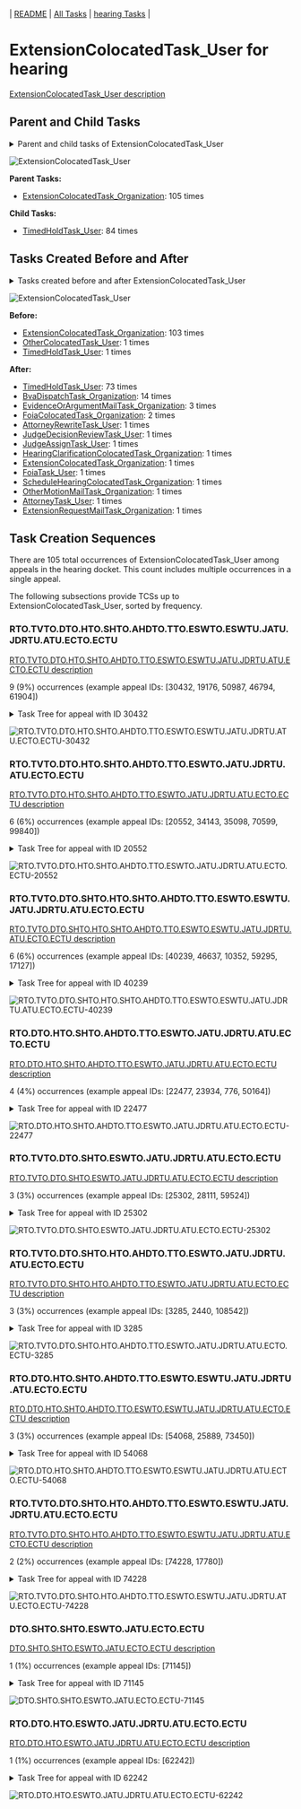 <!-- DO NOT EDIT THIS FILE.  This file is autogenerated. -->
| [README](../README.md) | [All Tasks](../alltasks.md) | [hearing Tasks](tasklist.md) |

# ExtensionColocatedTask_User for hearing

[ExtensionColocatedTask_User description](../descr/ExtensionColocatedTask_User.md)

## Parent and Child Tasks

<details><summary markdown='span'>Parent and child tasks of ExtensionColocatedTask_User
</summary>

```
digraph G {
rankdir=LR;
node [shape=box]
"ExtensionColocatedTask_User" -> "TimedHoldTask_User" [label=84]
"ExtensionColocatedTask_Organization" -> "ExtensionColocatedTask_User" [label=105]
}
```
</details>

![ExtensionColocatedTask_User](dot/ExtensionColocatedTask_User-parentchild.dot.png)

**Parent Tasks:**

   * [ExtensionColocatedTask_Organization](ExtensionColocatedTask_Organization.md): 105 times

**Child Tasks:**

   * [TimedHoldTask_User](TimedHoldTask_User.md): 84 times

## Tasks Created Before and After

<details><summary markdown='span'>Tasks created before and after ExtensionColocatedTask_User</summary>

```
digraph G {
rankdir=LR;

"ExtensionColocatedTask_User" -> "TimedHoldTask_User" [label=73]
"ExtensionColocatedTask_User" -> "BvaDispatchTask_Organization" [label=14]
"ExtensionColocatedTask_User" -> "EvidenceOrArgumentMailTask_Organization" [label=3]
"ExtensionColocatedTask_User" -> "FoiaColocatedTask_Organization" [label=2]
"ExtensionColocatedTask_User" -> "ScheduleHearingColocatedTask_Organization" [label=1]
"ExtensionColocatedTask_User" -> "OtherMotionMailTask_Organization" [label=1]
"ExtensionColocatedTask_User" -> "JudgeDecisionReviewTask_User" [label=1]
"ExtensionColocatedTask_User" -> "JudgeAssignTask_User" [label=1]
"ExtensionColocatedTask_User" -> "HearingClarificationColocatedTask_Organization" [label=1]
"ExtensionColocatedTask_User" -> "FoiaTask_User" [label=1]
"ExtensionColocatedTask_User" -> "ExtensionRequestMailTask_Organization" [label=1]
"ExtensionColocatedTask_User" -> "ExtensionColocatedTask_Organization" [label=1]
"ExtensionColocatedTask_User" -> "AttorneyTask_User" [label=1]
"ExtensionColocatedTask_User" -> "AttorneyRewriteTask_User" [label=1]
"ExtensionColocatedTask_Organization" -> "ExtensionColocatedTask_User" [label=103]
"TimedHoldTask_User" -> "ExtensionColocatedTask_User" [label=1]
"OtherColocatedTask_User" -> "ExtensionColocatedTask_User" [label=1]
}
```
</details>

![ExtensionColocatedTask_User](dot/ExtensionColocatedTask_User.dot.png)

**Before:**

   * [ExtensionColocatedTask_Organization](ExtensionColocatedTask_Organization.md): 103 times
   * [OtherColocatedTask_User](OtherColocatedTask_User.md): 1 times
   * [TimedHoldTask_User](TimedHoldTask_User.md): 1 times

**After:**

   * [TimedHoldTask_User](TimedHoldTask_User.md): 73 times
   * [BvaDispatchTask_Organization](BvaDispatchTask_Organization.md): 14 times
   * [EvidenceOrArgumentMailTask_Organization](EvidenceOrArgumentMailTask_Organization.md): 3 times
   * [FoiaColocatedTask_Organization](FoiaColocatedTask_Organization.md): 2 times
   * [AttorneyRewriteTask_User](AttorneyRewriteTask_User.md): 1 times
   * [JudgeDecisionReviewTask_User](JudgeDecisionReviewTask_User.md): 1 times
   * [JudgeAssignTask_User](JudgeAssignTask_User.md): 1 times
   * [HearingClarificationColocatedTask_Organization](HearingClarificationColocatedTask_Organization.md): 1 times
   * [ExtensionColocatedTask_Organization](ExtensionColocatedTask_Organization.md): 1 times
   * [FoiaTask_User](FoiaTask_User.md): 1 times
   * [ScheduleHearingColocatedTask_Organization](ScheduleHearingColocatedTask_Organization.md): 1 times
   * [OtherMotionMailTask_Organization](OtherMotionMailTask_Organization.md): 1 times
   * [AttorneyTask_User](AttorneyTask_User.md): 1 times
   * [ExtensionRequestMailTask_Organization](ExtensionRequestMailTask_Organization.md): 1 times

## Task Creation Sequences

There are 105 total occurrences of ExtensionColocatedTask_User among appeals in the hearing docket.  This count includes multiple occurrences in a single appeal.

The following subsections provide TCSs up to ExtensionColocatedTask_User, sorted by frequency.

### RTO.TVTO.DTO.HTO.SHTO.AHDTO.TTO.ESWTO.ESWTU.JATU.JDRTU.ATU.ECTO.ECTU

[RTO.TVTO.DTO.HTO.SHTO.AHDTO.TTO.ESWTO.ESWTU.JATU.JDRTU.ATU.ECTO.ECTU description](../descr/RTO.TVTO.DTO.HTO.SHTO.AHDTO.TTO.ESWTO.ESWTU.JATU.JDRTU.ATU.ECTO.ECTU.md)

9 (9%) occurrences (example appeal IDs: [30432, 19176, 50987, 46794, 61904])

<details><summary markdown='span'>Task Tree for appeal with ID 30432</summary>

```
@startuml
skinparam {
  ObjectBorderColor #555
  ObjectBorderThickness 0
  ObjectFontStyle bold
  ObjectFontSize 14
  ObjectAttributeFontColor #333
  ObjectAttributeFontSize 12
}
  object 0.RootTask #8dd3c7 {
Organization
}
  object 1.TrackVeteranTask #bebada {
Organization
}
  object 2.DistributionTask #ffffb3 {
Organization
}
  object 3.HearingTask #fb8072 {
Organization
}
  object 4.ScheduleHearingTask #80b1d3 {
Organization
}
  object 5.HearingAdminActionVerifyAddressTask #ffed6f {
Organization
}
  object 6.AssignHearingDispositionTask #8dd3c7 {
Organization
}
  object 7.TranscriptionTask #fb8072 {
Organization
}
  object 8.EvidenceSubmissionWindowTask #fccde5 {
Organization
}
  object 9.EvidenceSubmissionWindowTask #fccde5 {
User
}
  object 10.JudgeAssignTask #ccebc5 {
User
}
  object 11.JudgeDecisionReviewTask #d9d9d9 {
User
}
  object 12.AttorneyTask #bc80bd {
User
}
  object 13.ExtensionColocatedTask #ffed6f {
Organization
}
  object 14.ExtensionColocatedTask #ffed6f {
User  <back:white>    </back>
}
  object 15.TimedHoldTask #fccde5 {
User
}
  object 16.BvaDispatchTask #b3de69 {
Organization
}
  object 17.BvaDispatchTask #b3de69 {
User
}
0.RootTask -- 1.TrackVeteranTask
0.RootTask -- 2.DistributionTask
2.DistributionTask -- 3.HearingTask
3.HearingTask -- 4.ScheduleHearingTask
4.ScheduleHearingTask -- 5.HearingAdminActionVerifyAddressTask
3.HearingTask -- 6.AssignHearingDispositionTask
6.AssignHearingDispositionTask -- 7.TranscriptionTask
6.AssignHearingDispositionTask -- 8.EvidenceSubmissionWindowTask
8.EvidenceSubmissionWindowTask -- 9.EvidenceSubmissionWindowTask
0.RootTask -- 10.JudgeAssignTask
0.RootTask -- 11.JudgeDecisionReviewTask
11.JudgeDecisionReviewTask -- 12.AttorneyTask
12.AttorneyTask -- 13.ExtensionColocatedTask
13.ExtensionColocatedTask -- 14.ExtensionColocatedTask
14.ExtensionColocatedTask -- 15.TimedHoldTask
0.RootTask -- 16.BvaDispatchTask
16.BvaDispatchTask -- 17.BvaDispatchTask
@enduml
```
</details>

![RTO.TVTO.DTO.HTO.SHTO.AHDTO.TTO.ESWTO.ESWTU.JATU.JDRTU.ATU.ECTO.ECTU-30432](uml/RTO.TVTO.DTO.HTO.SHTO.AHDTO.TTO.ESWTO.ESWTU.JATU.JDRTU.ATU.ECTO.ECTU-30432.png)

### RTO.TVTO.DTO.HTO.SHTO.AHDTO.TTO.ESWTO.JATU.JDRTU.ATU.ECTO.ECTU

[RTO.TVTO.DTO.HTO.SHTO.AHDTO.TTO.ESWTO.JATU.JDRTU.ATU.ECTO.ECTU description](../descr/RTO.TVTO.DTO.HTO.SHTO.AHDTO.TTO.ESWTO.JATU.JDRTU.ATU.ECTO.ECTU.md)

6 (6%) occurrences (example appeal IDs: [20552, 34143, 35098, 70599, 99840])

<details><summary markdown='span'>Task Tree for appeal with ID 20552</summary>

```
@startuml
skinparam {
  ObjectBorderColor #555
  ObjectBorderThickness 0
  ObjectFontStyle bold
  ObjectFontSize 14
  ObjectAttributeFontColor #333
  ObjectAttributeFontSize 12
}
  object 0.RootTask #8dd3c7 {
Organization
}
  object 1.TrackVeteranTask #bebada {
Organization
}
  object 2.DistributionTask #ffffb3 {
Organization
}
  object 3.HearingTask #fb8072 {
Organization
}
  object 4.ScheduleHearingTask #80b1d3 {
Organization
}
  object 5.AssignHearingDispositionTask #8dd3c7 {
Organization
}
  object 6.TranscriptionTask #fb8072 {
Organization
}
  object 7.EvidenceSubmissionWindowTask #fccde5 {
Organization
}
  object 8.JudgeAssignTask #ccebc5 {
User
}
  object 9.JudgeDecisionReviewTask #d9d9d9 {
User
}
  object 10.AttorneyTask #bc80bd {
User
}
  object 11.ExtensionColocatedTask #ffed6f {
Organization
}
  object 12.ExtensionColocatedTask #ffed6f {
User  <back:white>    </back>
}
  object 13.TimedHoldTask #fccde5 {
User
}
  object 14.BvaDispatchTask #b3de69 {
Organization
}
  object 15.BvaDispatchTask #b3de69 {
User
}
0.RootTask -- 1.TrackVeteranTask
0.RootTask -- 2.DistributionTask
2.DistributionTask -- 3.HearingTask
3.HearingTask -- 4.ScheduleHearingTask
3.HearingTask -- 5.AssignHearingDispositionTask
5.AssignHearingDispositionTask -- 6.TranscriptionTask
5.AssignHearingDispositionTask -- 7.EvidenceSubmissionWindowTask
0.RootTask -- 8.JudgeAssignTask
0.RootTask -- 9.JudgeDecisionReviewTask
9.JudgeDecisionReviewTask -- 10.AttorneyTask
10.AttorneyTask -- 11.ExtensionColocatedTask
11.ExtensionColocatedTask -- 12.ExtensionColocatedTask
12.ExtensionColocatedTask -- 13.TimedHoldTask
0.RootTask -- 14.BvaDispatchTask
14.BvaDispatchTask -- 15.BvaDispatchTask
@enduml
```
</details>

![RTO.TVTO.DTO.HTO.SHTO.AHDTO.TTO.ESWTO.JATU.JDRTU.ATU.ECTO.ECTU-20552](uml/RTO.TVTO.DTO.HTO.SHTO.AHDTO.TTO.ESWTO.JATU.JDRTU.ATU.ECTO.ECTU-20552.png)

### RTO.TVTO.DTO.SHTO.HTO.SHTO.AHDTO.TTO.ESWTO.ESWTU.JATU.JDRTU.ATU.ECTO.ECTU

[RTO.TVTO.DTO.SHTO.HTO.SHTO.AHDTO.TTO.ESWTO.ESWTU.JATU.JDRTU.ATU.ECTO.ECTU description](../descr/RTO.TVTO.DTO.SHTO.HTO.SHTO.AHDTO.TTO.ESWTO.ESWTU.JATU.JDRTU.ATU.ECTO.ECTU.md)

6 (6%) occurrences (example appeal IDs: [40239, 46637, 10352, 59295, 17127])

<details><summary markdown='span'>Task Tree for appeal with ID 40239</summary>

```
@startuml
skinparam {
  ObjectBorderColor #555
  ObjectBorderThickness 0
  ObjectFontStyle bold
  ObjectFontSize 14
  ObjectAttributeFontColor #333
  ObjectAttributeFontSize 12
}
  object 0.RootTask #8dd3c7 {
Organization
}
  object 1.TrackVeteranTask #bebada {
Organization
}
  object 2.DistributionTask #ffffb3 {
Organization
}
  object 3.HearingTask #fb8072 {
Organization
}
  object 4.ScheduleHearingTask #80b1d3 {
Organization
}
  object 5.HearingAdminActionVerifyAddressTask #ffed6f {
Organization
}
  object 6.AssignHearingDispositionTask #8dd3c7 {
Organization
}
  object 7.HearingTask #fb8072 {
Organization
}
  object 8.AssignHearingDispositionTask #8dd3c7 {
Organization
}
  object 9.HearingTask #fb8072 {
Organization
}
  object 10.ScheduleHearingTask #80b1d3 {
Organization
}
  object 11.AssignHearingDispositionTask #8dd3c7 {
Organization
}
  object 12.TranscriptionTask #fb8072 {
Organization
}
  object 13.EvidenceSubmissionWindowTask #fccde5 {
Organization
}
  object 14.EvidenceSubmissionWindowTask #fccde5 {
User
}
  object 15.JudgeAssignTask #ccebc5 {
User
}
  object 16.JudgeDecisionReviewTask #d9d9d9 {
User
}
  object 17.AttorneyTask #bc80bd {
User
}
  object 18.ExtensionColocatedTask #ffed6f {
Organization
}
  object 19.ExtensionColocatedTask #ffed6f {
User  <back:white>    </back>
}
  object 20.TimedHoldTask #fccde5 {
User
}
  object 21.BvaDispatchTask #b3de69 {
Organization
}
  object 22.BvaDispatchTask #b3de69 {
User
}
  object 23.BvaDispatchTask #b3de69 {
User
}
0.RootTask -- 1.TrackVeteranTask
0.RootTask -- 2.DistributionTask
2.DistributionTask -- 3.HearingTask
3.HearingTask -- 4.ScheduleHearingTask
4.ScheduleHearingTask -- 5.HearingAdminActionVerifyAddressTask
3.HearingTask -- 6.AssignHearingDispositionTask
2.DistributionTask -- 7.HearingTask
7.HearingTask -- 8.AssignHearingDispositionTask
2.DistributionTask -- 9.HearingTask
9.HearingTask -- 10.ScheduleHearingTask
9.HearingTask -- 11.AssignHearingDispositionTask
11.AssignHearingDispositionTask -- 12.TranscriptionTask
11.AssignHearingDispositionTask -- 13.EvidenceSubmissionWindowTask
13.EvidenceSubmissionWindowTask -- 14.EvidenceSubmissionWindowTask
0.RootTask -- 15.JudgeAssignTask
0.RootTask -- 16.JudgeDecisionReviewTask
16.JudgeDecisionReviewTask -- 17.AttorneyTask
17.AttorneyTask -- 18.ExtensionColocatedTask
18.ExtensionColocatedTask -- 19.ExtensionColocatedTask
19.ExtensionColocatedTask -- 20.TimedHoldTask
0.RootTask -- 21.BvaDispatchTask
21.BvaDispatchTask -- 22.BvaDispatchTask
21.BvaDispatchTask -- 23.BvaDispatchTask
@enduml
```
</details>

![RTO.TVTO.DTO.SHTO.HTO.SHTO.AHDTO.TTO.ESWTO.ESWTU.JATU.JDRTU.ATU.ECTO.ECTU-40239](uml/RTO.TVTO.DTO.SHTO.HTO.SHTO.AHDTO.TTO.ESWTO.ESWTU.JATU.JDRTU.ATU.ECTO.ECTU-40239.png)

### RTO.DTO.HTO.SHTO.AHDTO.TTO.ESWTO.JATU.JDRTU.ATU.ECTO.ECTU

[RTO.DTO.HTO.SHTO.AHDTO.TTO.ESWTO.JATU.JDRTU.ATU.ECTO.ECTU description](../descr/RTO.DTO.HTO.SHTO.AHDTO.TTO.ESWTO.JATU.JDRTU.ATU.ECTO.ECTU.md)

4 (4%) occurrences (example appeal IDs: [22477, 23934, 776, 50164])

<details><summary markdown='span'>Task Tree for appeal with ID 22477</summary>

```
@startuml
skinparam {
  ObjectBorderColor #555
  ObjectBorderThickness 0
  ObjectFontStyle bold
  ObjectFontSize 14
  ObjectAttributeFontColor #333
  ObjectAttributeFontSize 12
}
  object 0.RootTask #8dd3c7 {
Organization
}
  object 1.DistributionTask #ffffb3 {
Organization
}
  object 2.HearingTask #fb8072 {
Organization
}
  object 3.ScheduleHearingTask #80b1d3 {
Organization
}
  object 4.AssignHearingDispositionTask #8dd3c7 {
Organization
}
  object 5.TranscriptionTask #fb8072 {
Organization
}
  object 6.EvidenceSubmissionWindowTask #fccde5 {
Organization
}
  object 7.JudgeAssignTask #ccebc5 {
User
}
  object 8.JudgeDecisionReviewTask #d9d9d9 {
User
}
  object 9.AttorneyTask #bc80bd {
User
}
  object 10.ExtensionColocatedTask #ffed6f {
Organization
}
  object 11.ExtensionColocatedTask #ffed6f {
User  <back:white>    </back>
}
  object 12.BvaDispatchTask #b3de69 {
Organization
}
  object 13.BvaDispatchTask #b3de69 {
User
}
  object 14.BvaDispatchTask #b3de69 {
User
}
0.RootTask -- 1.DistributionTask
1.DistributionTask -- 2.HearingTask
2.HearingTask -- 3.ScheduleHearingTask
2.HearingTask -- 4.AssignHearingDispositionTask
4.AssignHearingDispositionTask -- 5.TranscriptionTask
4.AssignHearingDispositionTask -- 6.EvidenceSubmissionWindowTask
0.RootTask -- 7.JudgeAssignTask
0.RootTask -- 8.JudgeDecisionReviewTask
8.JudgeDecisionReviewTask -- 9.AttorneyTask
9.AttorneyTask -- 10.ExtensionColocatedTask
10.ExtensionColocatedTask -- 11.ExtensionColocatedTask
0.RootTask -- 12.BvaDispatchTask
12.BvaDispatchTask -- 13.BvaDispatchTask
12.BvaDispatchTask -- 14.BvaDispatchTask
@enduml
```
</details>

![RTO.DTO.HTO.SHTO.AHDTO.TTO.ESWTO.JATU.JDRTU.ATU.ECTO.ECTU-22477](uml/RTO.DTO.HTO.SHTO.AHDTO.TTO.ESWTO.JATU.JDRTU.ATU.ECTO.ECTU-22477.png)

### RTO.TVTO.DTO.SHTO.ESWTO.JATU.JDRTU.ATU.ECTO.ECTU

[RTO.TVTO.DTO.SHTO.ESWTO.JATU.JDRTU.ATU.ECTO.ECTU description](../descr/RTO.TVTO.DTO.SHTO.ESWTO.JATU.JDRTU.ATU.ECTO.ECTU.md)

3 (3%) occurrences (example appeal IDs: [25302, 28111, 59524])

<details><summary markdown='span'>Task Tree for appeal with ID 25302</summary>

```
@startuml
skinparam {
  ObjectBorderColor #555
  ObjectBorderThickness 0
  ObjectFontStyle bold
  ObjectFontSize 14
  ObjectAttributeFontColor #333
  ObjectAttributeFontSize 12
}
  object 0.RootTask #8dd3c7 {
Organization
}
  object 1.TrackVeteranTask #bebada {
Organization
}
  object 2.DistributionTask #ffffb3 {
Organization
}
  object 3.HearingTask #fb8072 {
Organization
}
  object 4.ScheduleHearingTask #80b1d3 {
Organization
}
  object 5.HearingAdminActionVerifyAddressTask #ffed6f {
Organization
}
  object 6.AssignHearingDispositionTask #8dd3c7 {
Organization
}
  object 7.EvidenceSubmissionWindowTask #fccde5 {
Organization
}
  object 8.JudgeAssignTask #ccebc5 {
User
}
  object 9.JudgeDecisionReviewTask #d9d9d9 {
User
}
  object 10.AttorneyTask #bc80bd {
User
}
  object 11.ExtensionColocatedTask #ffed6f {
Organization
}
  object 12.ExtensionColocatedTask #ffed6f {
User  <back:white>    </back>
}
  object 13.TimedHoldTask #fccde5 {
User
}
  object 14.PoaClarificationColocatedTask #bebada {
Organization
}
  object 15.PoaClarificationColocatedTask #bebada {
User
}
  object 16.TimedHoldTask #fccde5 {
User
}
0.RootTask -- 1.TrackVeteranTask
0.RootTask -- 2.DistributionTask
2.DistributionTask -- 3.HearingTask
3.HearingTask -- 4.ScheduleHearingTask
4.ScheduleHearingTask -- 5.HearingAdminActionVerifyAddressTask
3.HearingTask -- 6.AssignHearingDispositionTask
2.DistributionTask -- 7.EvidenceSubmissionWindowTask
0.RootTask -- 8.JudgeAssignTask
0.RootTask -- 9.JudgeDecisionReviewTask
9.JudgeDecisionReviewTask -- 10.AttorneyTask
10.AttorneyTask -- 11.ExtensionColocatedTask
11.ExtensionColocatedTask -- 12.ExtensionColocatedTask
12.ExtensionColocatedTask -- 13.TimedHoldTask
10.AttorneyTask -- 14.PoaClarificationColocatedTask
14.PoaClarificationColocatedTask -- 15.PoaClarificationColocatedTask
15.PoaClarificationColocatedTask -- 16.TimedHoldTask
@enduml
```
</details>

![RTO.TVTO.DTO.SHTO.ESWTO.JATU.JDRTU.ATU.ECTO.ECTU-25302](uml/RTO.TVTO.DTO.SHTO.ESWTO.JATU.JDRTU.ATU.ECTO.ECTU-25302.png)

### RTO.TVTO.DTO.SHTO.HTO.AHDTO.TTO.ESWTO.JATU.JDRTU.ATU.ECTO.ECTU

[RTO.TVTO.DTO.SHTO.HTO.AHDTO.TTO.ESWTO.JATU.JDRTU.ATU.ECTO.ECTU description](../descr/RTO.TVTO.DTO.SHTO.HTO.AHDTO.TTO.ESWTO.JATU.JDRTU.ATU.ECTO.ECTU.md)

3 (3%) occurrences (example appeal IDs: [3285, 2440, 108542])

<details><summary markdown='span'>Task Tree for appeal with ID 3285</summary>

```
@startuml
skinparam {
  ObjectBorderColor #555
  ObjectBorderThickness 0
  ObjectFontStyle bold
  ObjectFontSize 14
  ObjectAttributeFontColor #333
  ObjectAttributeFontSize 12
}
  object 0.RootTask #8dd3c7 {
Organization
}
  object 1.TrackVeteranTask #bebada {
Organization
}
  object 2.DistributionTask #ffffb3 {
Organization
}
  object 3.HearingTask #fb8072 {
Organization
}
  object 4.ScheduleHearingTask #80b1d3 {
Organization
}
  object 5.HearingAdminActionVerifyAddressTask #ffed6f {
Organization
}
  object 6.AssignHearingDispositionTask #8dd3c7 {
Organization
}
  object 7.HearingTask #fb8072 {
Organization
}
  object 8.AssignHearingDispositionTask #8dd3c7 {
Organization
}
  object 9.TranscriptionTask #fb8072 {
Organization
}
  object 10.EvidenceSubmissionWindowTask #fccde5 {
Organization
}
  object 11.JudgeAssignTask #ccebc5 {
User
}
  object 12.JudgeAssignTask #ccebc5 {
User
}
  object 13.JudgeDecisionReviewTask #d9d9d9 {
User
}
  object 14.AttorneyTask #bc80bd {
User
}
  object 15.ExtensionColocatedTask #ffed6f {
Organization
}
  object 16.ExtensionColocatedTask #ffed6f {
User  <back:white>    </back>
}
  object 17.ExtensionColocatedTask #ffed6f {
User  <back:white>    </back>
}
  object 18.TimedHoldTask #fccde5 {
User
}
  object 19.BvaDispatchTask #b3de69 {
Organization
}
  object 20.BvaDispatchTask #b3de69 {
User
}
0.RootTask -- 1.TrackVeteranTask
0.RootTask -- 2.DistributionTask
2.DistributionTask -- 3.HearingTask
3.HearingTask -- 4.ScheduleHearingTask
4.ScheduleHearingTask -- 5.HearingAdminActionVerifyAddressTask
3.HearingTask -- 6.AssignHearingDispositionTask
2.DistributionTask -- 7.HearingTask
7.HearingTask -- 8.AssignHearingDispositionTask
8.AssignHearingDispositionTask -- 9.TranscriptionTask
8.AssignHearingDispositionTask -- 10.EvidenceSubmissionWindowTask
0.RootTask -- 11.JudgeAssignTask
0.RootTask -- 12.JudgeAssignTask
0.RootTask -- 13.JudgeDecisionReviewTask
13.JudgeDecisionReviewTask -- 14.AttorneyTask
14.AttorneyTask -- 15.ExtensionColocatedTask
15.ExtensionColocatedTask -- 16.ExtensionColocatedTask
15.ExtensionColocatedTask -- 17.ExtensionColocatedTask
17.ExtensionColocatedTask -- 18.TimedHoldTask
0.RootTask -- 19.BvaDispatchTask
19.BvaDispatchTask -- 20.BvaDispatchTask
@enduml
```
</details>

![RTO.TVTO.DTO.SHTO.HTO.AHDTO.TTO.ESWTO.JATU.JDRTU.ATU.ECTO.ECTU-3285](uml/RTO.TVTO.DTO.SHTO.HTO.AHDTO.TTO.ESWTO.JATU.JDRTU.ATU.ECTO.ECTU-3285.png)

### RTO.DTO.HTO.SHTO.AHDTO.TTO.ESWTO.ESWTU.JATU.JDRTU.ATU.ECTO.ECTU

[RTO.DTO.HTO.SHTO.AHDTO.TTO.ESWTO.ESWTU.JATU.JDRTU.ATU.ECTO.ECTU description](../descr/RTO.DTO.HTO.SHTO.AHDTO.TTO.ESWTO.ESWTU.JATU.JDRTU.ATU.ECTO.ECTU.md)

3 (3%) occurrences (example appeal IDs: [54068, 25889, 73450])

<details><summary markdown='span'>Task Tree for appeal with ID 54068</summary>

```
@startuml
skinparam {
  ObjectBorderColor #555
  ObjectBorderThickness 0
  ObjectFontStyle bold
  ObjectFontSize 14
  ObjectAttributeFontColor #333
  ObjectAttributeFontSize 12
}
  object 0.RootTask #8dd3c7 {
Organization
}
  object 1.DistributionTask #ffffb3 {
Organization
}
  object 2.HearingTask #fb8072 {
Organization
}
  object 3.ScheduleHearingTask #80b1d3 {
Organization
}
  object 4.HearingAdminActionVerifyAddressTask #ffed6f {
Organization
}
  object 5.AssignHearingDispositionTask #8dd3c7 {
Organization
}
  object 6.TranscriptionTask #fb8072 {
Organization
}
  object 7.EvidenceSubmissionWindowTask #fccde5 {
Organization
}
  object 8.EvidenceSubmissionWindowTask #fccde5 {
User
}
  object 9.JudgeAssignTask #ccebc5 {
User
}
  object 10.JudgeDecisionReviewTask #d9d9d9 {
User
}
  object 11.AttorneyTask #bc80bd {
User
}
  object 12.ExtensionColocatedTask #ffed6f {
Organization
}
  object 13.ExtensionColocatedTask #ffed6f {
User  <back:white>    </back>
}
  object 14.TimedHoldTask #fccde5 {
User
}
  object 15.BvaDispatchTask #b3de69 {
Organization
}
  object 16.BvaDispatchTask #b3de69 {
User
}
  object 17.EvidenceOrArgumentMailTask #ffffb3 {
Organization
}
  object 18.EvidenceOrArgumentMailTask #ffffb3 {
Organization
}
  object 19.EvidenceOrArgumentMailTask #ffffb3 {
User
}
0.RootTask -- 1.DistributionTask
1.DistributionTask -- 2.HearingTask
2.HearingTask -- 3.ScheduleHearingTask
3.ScheduleHearingTask -- 4.HearingAdminActionVerifyAddressTask
2.HearingTask -- 5.AssignHearingDispositionTask
5.AssignHearingDispositionTask -- 6.TranscriptionTask
5.AssignHearingDispositionTask -- 7.EvidenceSubmissionWindowTask
7.EvidenceSubmissionWindowTask -- 8.EvidenceSubmissionWindowTask
0.RootTask -- 9.JudgeAssignTask
0.RootTask -- 10.JudgeDecisionReviewTask
10.JudgeDecisionReviewTask -- 11.AttorneyTask
11.AttorneyTask -- 12.ExtensionColocatedTask
12.ExtensionColocatedTask -- 13.ExtensionColocatedTask
13.ExtensionColocatedTask -- 14.TimedHoldTask
0.RootTask -- 15.BvaDispatchTask
15.BvaDispatchTask -- 16.BvaDispatchTask
0.RootTask -- 17.EvidenceOrArgumentMailTask
17.EvidenceOrArgumentMailTask -- 18.EvidenceOrArgumentMailTask
18.EvidenceOrArgumentMailTask -- 19.EvidenceOrArgumentMailTask
@enduml
```
</details>

![RTO.DTO.HTO.SHTO.AHDTO.TTO.ESWTO.ESWTU.JATU.JDRTU.ATU.ECTO.ECTU-54068](uml/RTO.DTO.HTO.SHTO.AHDTO.TTO.ESWTO.ESWTU.JATU.JDRTU.ATU.ECTO.ECTU-54068.png)

### RTO.TVTO.DTO.SHTO.HTO.AHDTO.TTO.ESWTO.ESWTU.JATU.JDRTU.ATU.ECTO.ECTU

[RTO.TVTO.DTO.SHTO.HTO.AHDTO.TTO.ESWTO.ESWTU.JATU.JDRTU.ATU.ECTO.ECTU description](../descr/RTO.TVTO.DTO.SHTO.HTO.AHDTO.TTO.ESWTO.ESWTU.JATU.JDRTU.ATU.ECTO.ECTU.md)

2 (2%) occurrences (example appeal IDs: [74228, 17780])

<details><summary markdown='span'>Task Tree for appeal with ID 74228</summary>

```
@startuml
skinparam {
  ObjectBorderColor #555
  ObjectBorderThickness 0
  ObjectFontStyle bold
  ObjectFontSize 14
  ObjectAttributeFontColor #333
  ObjectAttributeFontSize 12
}
  object 0.RootTask #8dd3c7 {
Organization
}
  object 1.TrackVeteranTask #bebada {
Organization
}
  object 2.DistributionTask #ffffb3 {
Organization
}
  object 3.HearingTask #fb8072 {
Organization
}
  object 4.ScheduleHearingTask #80b1d3 {
Organization
}
  object 5.AssignHearingDispositionTask #8dd3c7 {
Organization
}
  object 6.HearingTask #fb8072 {
Organization
}
  object 7.AssignHearingDispositionTask #8dd3c7 {
Organization
}
  object 8.HearingTask #fb8072 {
Organization
}
  object 9.AssignHearingDispositionTask #8dd3c7 {
Organization
}
  object 10.TranscriptionTask #fb8072 {
Organization
}
  object 11.EvidenceSubmissionWindowTask #fccde5 {
Organization
}
  object 12.EvidenceSubmissionWindowTask #fccde5 {
User
}
  object 13.JudgeAssignTask #ccebc5 {
User
}
  object 14.JudgeDecisionReviewTask #d9d9d9 {
User
}
  object 15.AttorneyTask #bc80bd {
User
}
  object 16.ExtensionColocatedTask #ffed6f {
Organization
}
  object 17.ExtensionColocatedTask #ffed6f {
User  <back:white>    </back>
}
  object 18.TimedHoldTask #fccde5 {
User
}
  object 19.EvidenceOrArgumentMailTask #ffffb3 {
Organization
}
  object 20.BvaDispatchTask #b3de69 {
Organization
}
  object 21.BvaDispatchTask #b3de69 {
User
}
0.RootTask -- 1.TrackVeteranTask
0.RootTask -- 2.DistributionTask
2.DistributionTask -- 3.HearingTask
3.HearingTask -- 4.ScheduleHearingTask
3.HearingTask -- 5.AssignHearingDispositionTask
2.DistributionTask -- 6.HearingTask
6.HearingTask -- 7.AssignHearingDispositionTask
2.DistributionTask -- 8.HearingTask
8.HearingTask -- 9.AssignHearingDispositionTask
9.AssignHearingDispositionTask -- 10.TranscriptionTask
9.AssignHearingDispositionTask -- 11.EvidenceSubmissionWindowTask
11.EvidenceSubmissionWindowTask -- 12.EvidenceSubmissionWindowTask
0.RootTask -- 13.JudgeAssignTask
0.RootTask -- 14.JudgeDecisionReviewTask
14.JudgeDecisionReviewTask -- 15.AttorneyTask
15.AttorneyTask -- 16.ExtensionColocatedTask
16.ExtensionColocatedTask -- 17.ExtensionColocatedTask
17.ExtensionColocatedTask -- 18.TimedHoldTask
0.RootTask -- 19.EvidenceOrArgumentMailTask
0.RootTask -- 20.BvaDispatchTask
20.BvaDispatchTask -- 21.BvaDispatchTask
@enduml
```
</details>

![RTO.TVTO.DTO.SHTO.HTO.AHDTO.TTO.ESWTO.ESWTU.JATU.JDRTU.ATU.ECTO.ECTU-74228](uml/RTO.TVTO.DTO.SHTO.HTO.AHDTO.TTO.ESWTO.ESWTU.JATU.JDRTU.ATU.ECTO.ECTU-74228.png)

### DTO.SHTO.SHTO.ESWTO.JATU.ECTO.ECTU

[DTO.SHTO.SHTO.ESWTO.JATU.ECTO.ECTU description](../descr/DTO.SHTO.SHTO.ESWTO.JATU.ECTO.ECTU.md)

1 (1%) occurrences (example appeal IDs: [71145])

<details><summary markdown='span'>Task Tree for appeal with ID 71145</summary>

```
@startuml
skinparam {
  ObjectBorderColor #555
  ObjectBorderThickness 0
  ObjectFontStyle bold
  ObjectFontSize 14
  ObjectAttributeFontColor #333
  ObjectAttributeFontSize 12
}
  object 0.RootTask #8dd3c7 {
Organization
}
  object 1.TrackVeteranTask #bebada {
Organization
}
  object 2.DistributionTask #ffffb3 {
Organization
}
  object 3.HearingTask #fb8072 {
Organization
}
  object 4.ScheduleHearingTask #80b1d3 {
Organization
}
  object 5.AssignHearingDispositionTask #8dd3c7 {
Organization
}
  object 6.HearingTask #fb8072 {
Organization
}
  object 7.ScheduleHearingTask #80b1d3 {
Organization
}
  object 8.AssignHearingDispositionTask #8dd3c7 {
Organization
}
  object 9.HearingTask #fb8072 {
Organization
}
  object 10.AssignHearingDispositionTask #8dd3c7 {
Organization
}
  object 11.EvidenceSubmissionWindowTask #fccde5 {
Organization
}
  object 12.JudgeAssignTask #ccebc5 {
User
}
  object 13.JudgeDecisionReviewTask #d9d9d9 {
User
}
  object 14.AttorneyTask #bc80bd {
User
}
  object 15.ExtensionColocatedTask #ffed6f {
Organization
}
  object 16.ExtensionColocatedTask #ffed6f {
User  <back:white>    </back>
}
  object 17.TimedHoldTask #fccde5 {
User
}
0.RootTask -- 1.TrackVeteranTask
0.RootTask -- 2.DistributionTask
2.DistributionTask -- 3.HearingTask
3.HearingTask -- 4.ScheduleHearingTask
3.HearingTask -- 5.AssignHearingDispositionTask
2.DistributionTask -- 6.HearingTask
6.HearingTask -- 7.ScheduleHearingTask
6.HearingTask -- 8.AssignHearingDispositionTask
2.DistributionTask -- 9.HearingTask
9.HearingTask -- 10.AssignHearingDispositionTask
2.DistributionTask -- 11.EvidenceSubmissionWindowTask
0.RootTask -- 12.JudgeAssignTask
0.RootTask -- 13.JudgeDecisionReviewTask
13.JudgeDecisionReviewTask -- 14.AttorneyTask
14.AttorneyTask -- 15.ExtensionColocatedTask
15.ExtensionColocatedTask -- 16.ExtensionColocatedTask
16.ExtensionColocatedTask -- 17.TimedHoldTask
@enduml
```
</details>

![DTO.SHTO.SHTO.ESWTO.JATU.ECTO.ECTU-71145](uml/DTO.SHTO.SHTO.ESWTO.JATU.ECTO.ECTU-71145.png)

### RTO.DTO.HTO.ESWTO.JATU.JDRTU.ATU.ECTO.ECTU

[RTO.DTO.HTO.ESWTO.JATU.JDRTU.ATU.ECTO.ECTU description](../descr/RTO.DTO.HTO.ESWTO.JATU.JDRTU.ATU.ECTO.ECTU.md)

1 (1%) occurrences (example appeal IDs: [62242])

<details><summary markdown='span'>Task Tree for appeal with ID 62242</summary>

```
@startuml
skinparam {
  ObjectBorderColor #555
  ObjectBorderThickness 0
  ObjectFontStyle bold
  ObjectFontSize 14
  ObjectAttributeFontColor #333
  ObjectAttributeFontSize 12
}
  object 0.RootTask #8dd3c7 {
Organization
}
  object 1.DistributionTask #ffffb3 {
Organization
}
  object 2.HearingTask #fb8072 {
Organization
}
  object 3.ScheduleHearingTask #80b1d3 {
Organization
}
  object 4.HearingAdminActionVerifyAddressTask #ffed6f {
Organization
}
  object 5.EvidenceSubmissionWindowTask #fccde5 {
Organization
}
  object 6.JudgeAssignTask #ccebc5 {
User
}
  object 7.JudgeAssignTask #ccebc5 {
User
}
  object 8.JudgeAssignTask #ccebc5 {
User
}
  object 9.JudgeDecisionReviewTask #d9d9d9 {
User
}
  object 10.AttorneyTask #bc80bd {
User
}
  object 11.ExtensionColocatedTask #ffed6f {
Organization
}
  object 12.ExtensionColocatedTask #ffed6f {
User  <back:white>    </back>
}
  object 13.TimedHoldTask #fccde5 {
User
}
  object 14.BvaDispatchTask #b3de69 {
Organization
}
  object 15.BvaDispatchTask #b3de69 {
User
}
  object 16.BvaDispatchTask #b3de69 {
User
}
  object 17.BvaDispatchTask #b3de69 {
User
}
0.RootTask -- 1.DistributionTask
1.DistributionTask -- 2.HearingTask
2.HearingTask -- 3.ScheduleHearingTask
3.ScheduleHearingTask -- 4.HearingAdminActionVerifyAddressTask
2.HearingTask -- 5.EvidenceSubmissionWindowTask
0.RootTask -- 6.JudgeAssignTask
0.RootTask -- 7.JudgeAssignTask
0.RootTask -- 8.JudgeAssignTask
0.RootTask -- 9.JudgeDecisionReviewTask
9.JudgeDecisionReviewTask -- 10.AttorneyTask
10.AttorneyTask -- 11.ExtensionColocatedTask
11.ExtensionColocatedTask -- 12.ExtensionColocatedTask
12.ExtensionColocatedTask -- 13.TimedHoldTask
0.RootTask -- 14.BvaDispatchTask
14.BvaDispatchTask -- 15.BvaDispatchTask
14.BvaDispatchTask -- 16.BvaDispatchTask
14.BvaDispatchTask -- 17.BvaDispatchTask
@enduml
```
</details>

![RTO.DTO.HTO.ESWTO.JATU.JDRTU.ATU.ECTO.ECTU-62242](uml/RTO.DTO.HTO.ESWTO.JATU.JDRTU.ATU.ECTO.ECTU-62242.png)


